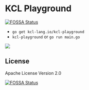 # KCL Playground
[![FOSSA Status](https://app.fossa.com/api/projects/git%2Bgithub.com%2Fkcl-lang%2Fkcl-playground.svg?type=shield)](https://app.fossa.com/projects/git%2Bgithub.com%2Fkcl-lang%2Fkcl-playground?ref=badge_shield)


- `go get kcl-lang.io/kcl-playground`
- `kcl-playground` or `go run main.go`

![](screenshot.jpg)

## License

Apache License Version 2.0


[![FOSSA Status](https://app.fossa.com/api/projects/git%2Bgithub.com%2Fkcl-lang%2Fkcl-playground.svg?type=large)](https://app.fossa.com/projects/git%2Bgithub.com%2Fkcl-lang%2Fkcl-playground?ref=badge_large)